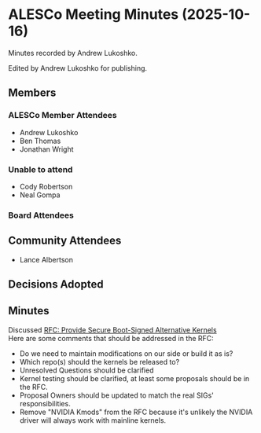 # ALESCo Meeting Minutes (2025-10-16)

Minutes recorded by Andrew Lukoshko.

Edited by Andrew Lukoshko for publishing.

## Members

### ALESCo Member Attendees

- Andrew Lukoshko
- Ben Thomas
- Jonathan Wright

### Unable to attend

- Cody Robertson
- Neal Gompa

### Board Attendees

## Community Attendees

- Lance Albertson

## Decisions Adopted

## Minutes

Discussed [RFC: Provide Secure Boot-Signed Alternative Kernels](https://github.com/AlmaLinux/ALESCo/pull/15)  
Here are some comments that should be addressed in the RFC:
- Do we need to maintain modifications on our side or build it as is?
- Which repo(s) should the kernels be released to?
- Unresolved Questions should be clarified
- Kernel testing should be clarified, at least some proposals should be in the RFC.
- Proposal Owners should be updated to match the real SIGs' responsibilities.
- Remove "NVIDIA Kmods" from the RFC because it's unlikely the NVIDIA driver will always work with mainline kernels.

